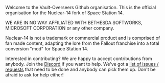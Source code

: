 Welcome to the Vault-Overseers Github organisation. This is the official organisation for the Nuclear-14 fork of Space Station 14.

WE ARE IN NO WAY AFFILIATED WITH BETHESDA SOFTWORKS, MICROSOFT CORPORATION or any other company.

Nuclear-14 is not a trademark or commercial product and is comprised of fan made content, adapting the lore from the Fallout franchise into a total conversion "mod" for Space Station 14.

Interested in contributing? 
We are happy to accept contributions from anybody. Join the [Discord](https://discord.gg/4gGSWyNbQF) if you want to help. 
We've got a [list of issues / requests](https://github.com/Vault-Overseers/nuclear-14/issues) that need to be done and anybody can pick them up. Don't be afraid to ask for help either!
